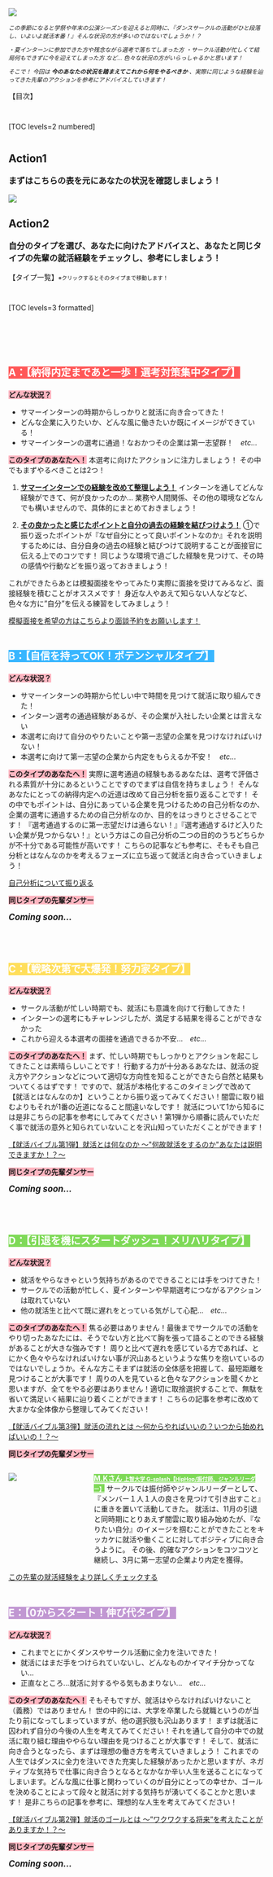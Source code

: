 ![](/img/news/181/1.jpg)

<div style="font-size: 80%;">

*この季節になると学祭や年末の公演シーズンを迎えると同時に、『ダンスサークルの活動がひと段落し、いよいよ就活本番！』そんな状況の方が多いのではないでしょうか！？*

*・夏インターンに参加できた方や残念ながら選考で落ちてしまった方*
*・サークル活動が忙しくて結局何もできずに今を迎えてしまった方 など...*
*色々な状況の方がいらっしゃるかと思います！*


*そこで！*
*今回は **今のあなたの状況を踏まえてこれから何をやるべきか** 、実際に同じような経験を辿ってきた先輩のアクションを参考にアドバイスしていきます！*

</div>


【目次】
<div style="margin: 3em 0;">

[TOC levels=2 numbered]

</div>


## Action1

<div style="font-size: 115%;">

**まずはこちらの表を元にあなたの状況を確認しましょう！**

</div>

![](/img/news/181/2.jpg)


## Action2

<div style="font-size: 115%;">

**自分のタイプを選び、あなたに向けたアドバイスと、あなたと同じタイプの先輩の就活経験をチェックし、参考にしましょう！**

</div>

【タイプ一覧】<span style="font-size: 75%;">※クリックするとそのタイプまで移動します！</span>
<div style="margin: 3em 0;">

[TOC levels=3 formatted]

</div>

<br>
<br>

<div style="font-size: 120%;">

### <span style="color: #ffffff; background-color: #ff5757; ">A：【納得内定まであと一歩！選考対策集中タイプ】</span>

</div>

<span style="background-color: LightPink; ">**どんな状況？**</span>
 - サマーインターンの時期からしっかりと就活に向き合ってきた！
 - どんな企業に入りたいか、どんな風に働きたいか既にイメージができている！
 - サマーインターンの選考に通過！なおかつその企業は第一志望群！　*etc…*

<span style="background-color: LightPink; ">**このタイプのあなたへ！**</span>
本選考に向けたアクションに注力しましょう！
その中でもまずやるべきことは2つ！

 1. <u>**サマーインターンでの経験を改めて整理しよう！**</u>
インターンを通してどんな経験ができて、何が良かったのか...
業務や人間関係、その他の環境などなんでも構いませんので、具体的にまとめておきましょう！

 2. <u>**その良かったと感じたポイントと自分の過去の経験を結びつけよう！**</u>
①で振り返ったポイントが『なぜ自分にとって良いポイントなのか』それを説明するためには、自分自身の過去の経験と結びつけて説明することが面接官に伝える上でのコツです！
同じような環境で過ごした経験を見つけて、その時の感情や行動などを振り返っておきましょう！

 これができたらあとは模擬面接をやってみたり実際に面接を受けてみるなど、面接経験を積むことがオススメです！
身近な人やあえて知らない人などなど、色々な方に”自分”を伝える練習をしてみましょう！

<a href="/mentors" target="_blank" class="button button--accent">
<span class="button__text">模擬面接を希望の方はこちらより面談予約をお願いします！</span><i class="button__icon fas fa-arrow-right"></i>
</a>

<br>
<br>


<div style="font-size: 120%;">

### <span style="color: #ffffff; background-color: #38b6ff; ">B：【自信を持ってOK！ポテンシャルタイプ】</span>

</div>

<span style="background-color: LightPink; ">**どんな状況？**</span>
 - サマーインターンの時期から忙しい中で時間を見つけて就活に取り組んできた！
 - インターン選考の通過経験があるが、その企業が入社したい企業とは言えない
 - 本選考に向けて自分のやりたいことや第一志望の企業を見つけなければいけない！
 - 本選考に向けて第一志望の企業から内定をもらえるか不安！　*etc…*

<span style="background-color: LightPink; ">**このタイプのあなたへ！**</span>
実際に選考通過の経験もあるあなたは、選考で評価される素質が十分にあるということですのでまずは自信を持ちましょう！
そんなあなたにとっての納得内定への近道は改めて自己分析を振り返ることです！
その中でもポイントは、自分にあっている企業を見つけるための自己分析なのか、企業の選考に通過するための自己分析なのか、目的をはっきりとさせることです！
『選考通過するのに第一志望だけは通らない！』『選考通過するけど入りたい企業が見つからない！』という方はこの自己分析の二つの目的のうちどちらかが不十分である可能性が高いです！
こちらの記事なども参考に、そもそも自己分析とはなんなのかを考えるフェーズに立ち返って就活と向き合っていきましょう！

<a href="/news/171" target="_blank" class="button button--accent">
<span class="button__text">自己分析について振り返る</span><i class="button__icon fas fa-arrow-right"></i>
</a>

<span style="background-color: LightPink; ">**同じタイプの先輩ダンサー**</span>
 _**<div style="font-size: 120%;">Coming soon…</div>**_

<br>
<br>


<div style="font-size: 120%;">

### <span style="color: #ffffff; background-color: #ffde59; ">C：【戦略次第で大爆発！努力家タイプ】</span>

</div>

<span style="background-color: LightPink; ">**どんな状況？**</span>
 - サークル活動が忙しい時期でも、就活にも意識を向けて行動してきた！
 - インターンの選考にもチャレンジしたが、満足する結果を得ることができなかった
 - これから迎える本選考の面接を通過できるか不安...　*etc…*

<span style="background-color: LightPink; ">**このタイプのあなたへ！**</span>
まず、忙しい時期でもしっかりとアクションを起こしてきたことは素晴らしいことです！
行動する力が十分あるあなたは、就活の捉え方やアクションなどについて適切な方向性を知ることができたら自然と結果もついてくるはずです！
ですので、就活が本格化するこのタイミングで改めて【就活とはなんなのか】ということから振り返ってみてください！闇雲に取り組むよりもそれが1番の近道になること間違いなしです！
就活について1から知るには是非こちらの記事を参考にしてみてください！第1弾から順番に読んでいただく事で就活の意外と知られていないことを沢山知っていただくことができます！

<a href="/news/131" target="_blank" class="button button--accent">
<span class="button__text">【就活バイブル第1弾】就活とは何なのか 〜"何故就活をするのか"あなたは説明できますか！？〜</span><i class="button__icon fas fa-arrow-right"></i>
</a>


<span style="background-color: LightPink; ">**同じタイプの先輩ダンサー**</span>
 _**<div style="font-size: 120%;">Coming soon…</div>**_

<br>
<br>


<div style="font-size: 120%;">

### <span style="color: #ffffff; background-color: #7ed957; ">D：【引退を機にスタートダッシュ！メリハリタイプ】</span>

</div>

<span style="background-color: LightPink; ">**どんな状況？**</span>
 - 就活をやらなきゃという気持ちがあるのでできることには手をつけてきた！
 - サークルでの活動が忙しく、夏インターンや早期選考につながるアクションは取れていない
 - 他の就活生と比べて既に遅れをとっている気がして心配...　*etc…*

<span style="background-color: LightPink; ">**このタイプのあなたへ！**</span>
焦る必要はありません！最後までサークルでの活動をやり切ったあなたには、そうでない方と比べて胸を張って語ることのできる経験があることが大きな強みです！
周りと比べて遅れを感じている方であれば、とにかく色々やらなければいけない事が沢山あるというような焦りを抱いているのではないでしょうか。そんな方こそまずは就活の全体感を把握して、最短距離を見つけることが大事です！
周りの人を見ていると色々なアクションを聞くかと思いますが、全てをやる必要はありません！適切に取捨選択することで、無駄を省いて満足いく結果に辿り着くことができます！
こちらの記事を参考に改めて大まかな全体像から整理してみてください！

<a href="/news/151" target="_blank" class="button button--accent">
<span class="button__text">【就活バイブル第3弾】就活の流れとは 〜何からやればいいの？いつから始めればいいの！？〜</span><i class="button__icon fas fa-arrow-right"></i>
</a>


<span style="background-color: LightPink; ">**同じタイプの先輩ダンサー**</span>

<div style="display:grid;grid-template-columns:12em 1fr;">

![](/img/news/181/3.jpg)

**<a href="/news/191" target="_blank" style="color: #ffffff; background-color: #7ed957; ">M.Kさん <span style="font-size: 75%;">上智大学 G-splash【HipHop/振付師、ジャンルリーダー】</span></a>**
サークルでは振付師やジャンルリーダーとして、『メンバー１人１人の良さを見つけて引き出すこと』に重きを置いて活動してきた。
就活は、11月の引退と同時期にとりあえず闇雲に取り組み始めたが、『なりたい自分』のイメージを掴むことができたことをキッカケに就活や働くことに対してポジティブに向き合うように。
その後、的確なアクションをコツコツと継続し、3月に第一志望の企業より内定を獲得。

</div>

<a href="/news/191" target="_blank" class="button button--accent">
<span class="button__text">この先輩の就活経験をより詳しくチェックする</span><i class="button__icon fas fa-arrow-right"></i>
</a>

<br>
<br>


<div style="font-size: 120%;">

### <span style="color: #ffffff; background-color: #c197d2; ">E：【0からスタート！伸び代タイプ】</span>

</div>

<span style="background-color: LightPink; ">**どんな状況？**</span>
 - これまでとにかくダンスやサークル活動に全力を注いできた！
 - 就活にはまだ手をつけられていないし、どんなものかイマイチ分かってない...
 - 正直なところ...就活に対するやる気もあまりない...　*etc…*

<span style="background-color: LightPink; ">**このタイプのあなたへ！**</span>
そもそもですが、就活はやらなければいけないこと（義務）ではありません！
世の中的には、大学を卒業したら就職というのが当たり前になってしまっていますが、他の選択肢も沢山あります！
まずは就活に囚われず自分の今後の人生を考えてみてください！それを通して自分の中での就活に取り組む理由ややらない理由を見つけることが大事です！
そして、就活に向き合うとなったら、まずは理想の働き方を考えていきましょう！
これまでの人生ではダンスに全力を注いできた充実した経験があったかと思いますが、ネガティブな気持ちで仕事に向き合うとなるとなかなか辛い人生を送ることになってしまいます。どんな風に仕事と関わっていくのが自分にとっての幸せか、ゴールを決めることによって段々と就活に対する気持ちが湧いてくることかと思います！
是非こちらの記事を参考に、理想的な人生を考えてみてください！

<a href="/news/141" target="_blank" class="button button--accent">
<span class="button__text">【就活バイブル第2弾】就活のゴールとは 〜”ワクワクする将来”を考えたことがありますか！？〜</span><i class="button__icon fas fa-arrow-right"></i>
</a>



<span style="background-color: LightPink; ">**同じタイプの先輩ダンサー**</span>
 _**<div style="font-size: 120%;">Coming soon…</div>**_
